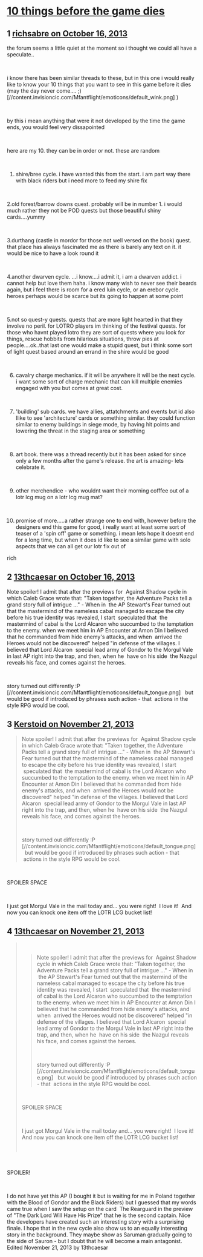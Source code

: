# [10 things before the game dies](https://community.fantasyflightgames.com/topic/92152-10-things-before-the-game-dies/)

## 1 [richsabre on October 16, 2013](https://community.fantasyflightgames.com/topic/92152-10-things-before-the-game-dies/?do=findComment&comment=889782)

the forum seems a little quiet at the moment so i thought we could all have a speculate..

 

i know there has been similar threads to these, but in this one i would really like to know your 10 things that you want to see in this game before it dies (may the day never come.... ;) [//content.invisioncic.com/Mfantflight/emoticons/default_wink.png] )

 

by this i mean anything that were it not developed by the time the game ends, you would feel very dissapointed

 

here are my 10. they can be in order or not. these are random

 

1. shire/bree cycle. i have wanted this from the start. i am part way there with black riders but i need more to feed my shire fix

 

2.old forest/barrow downs quest. probably will be in number 1. i would much rather they not be POD quests but those beautiful shiny cards....yummy

 

3.durthang (castle in mordor for those not well versed on the book) quest. that place has always fascinated me as there is barely any text on it. it would be nice to have a look round it

 

4.another dwarven cycle. ...i know....i admit it, i am a dwarven addict. i cannot help but love them haha. i know many wish to never see their beards again, but i feel there is room for a ered luin cycle, or an erebor cycle. heroes perhaps would be scarce but its going to happen at some point

 

5.not so quest-y quests. quests that are more light hearted in that they involve no peril. for LOTRO players im thinking of the festival quests. for those who havnt played lotro they are sort of quests where you look for things, rescue hobbits from hilarious situations, throw pies at people....ok..that last one would make a stupid quest, but i think some sort of light quest based around an errand in the shire would be good

 

6. cavalry charge mechanics. if it will be anywhere it will be the next cycle. i want some sort of charge mechanic that can kill multiple enemies engaged with you but comes at great cost.

 

7. 'building' sub cards. we have allies, attatchments and events but id also llike to see 'architecture' cards or something similar. they could function similar to enemy buildings in siege mode, by having hit points and lowering the threat in the staging area or something

 

8. art book. there was a thread recently but it has been asked for since only a few months after the game's release. the art is amazing- lets celebrate it.

 

9. other merchendice - who wouldnt want their morning cofffee out of a lotr lcg mug on a lotr lcg mug mat?

 

10. promise of more.....a rather strange one to end with, however before the designers end this game for good, i really want at least some sort of teaser of a 'spin off' game or something. i mean lets hope it doesnt end for a long time, but when it does id like to see a similar game with solo aspects that we can all get our lotr fix out of

rich

## 2 [13thcaesar on October 16, 2013](https://community.fantasyflightgames.com/topic/92152-10-things-before-the-game-dies/?do=findComment&comment=889916)

Note spoiler! I admit that after the previews for  Against Shadow cycle in which Caleb Grace wrote that: "Taken together, the Adventure Packs tell a grand story full of intrigue ..." - When in  the AP Stewart's Fear turned out that the mastermind of the nameless cabal managed to escape the city before his true identity was revealed, I start  speculated that  the mastermind of cabal is the Lord Alcaron who succumbed to the temptation to the enemy. when we meet him in AP Encounter at Amon Din I believed that he commanded from hide enemy's attacks, and when  arrived the Heroes would not be discovered" helped "in defense of the villages. I believed that Lord Alcaron  special lead army of Gondor to the Morgul Vale in last AP right into the trap, and then, when he  have on his side  the Nazgul reveals his face, and comes against the heroes.

 

story turned out differently :P [//content.invisioncic.com/Mfantflight/emoticons/default_tongue.png]   but would be good if introduced by phrases such action - that  actions in the style RPG would be cool.

## 3 [Kerstoid on November 21, 2013](https://community.fantasyflightgames.com/topic/92152-10-things-before-the-game-dies/?do=findComment&comment=913647)

> Note spoiler! I admit that after the previews for  Against Shadow cycle in which Caleb Grace wrote that: "Taken together, the Adventure Packs tell a grand story full of intrigue ..." - When in  the AP Stewart's Fear turned out that the mastermind of the nameless cabal managed to escape the city before his true identity was revealed, I start  speculated that  the mastermind of cabal is the Lord Alcaron who succumbed to the temptation to the enemy. when we meet him in AP Encounter at Amon Din I believed that he commanded from hide enemy's attacks, and when  arrived the Heroes would not be discovered" helped "in defense of the villages. I believed that Lord Alcaron  special lead army of Gondor to the Morgul Vale in last AP right into the trap, and then, when he  have on his side  the Nazgul reveals his face, and comes against the heroes.
> 
>  
> 
> story turned out differently :P [//content.invisioncic.com/Mfantflight/emoticons/default_tongue.png]   but would be good if introduced by phrases such action - that  actions in the style RPG would be cool.

 

SPOILER SPACE

 

I just got Morgul Vale in the mail today and... you were right!  I love it!  And now you can knock one item off the LOTR LCG bucket list!

## 4 [13thcaesar on November 21, 2013](https://community.fantasyflightgames.com/topic/92152-10-things-before-the-game-dies/?do=findComment&comment=913670)

>  
> 
> > Note spoiler! I admit that after the previews for  Against Shadow cycle in which Caleb Grace wrote that: "Taken together, the Adventure Packs tell a grand story full of intrigue ..." - When in  the AP Stewart's Fear turned out that the mastermind of the nameless cabal managed to escape the city before his true identity was revealed, I start  speculated that  the mastermind of cabal is the Lord Alcaron who succumbed to the temptation to the enemy. when we meet him in AP Encounter at Amon Din I believed that he commanded from hide enemy's attacks, and when  arrived the Heroes would not be discovered" helped "in defense of the villages. I believed that Lord Alcaron  special lead army of Gondor to the Morgul Vale in last AP right into the trap, and then, when he  have on his side  the Nazgul reveals his face, and comes against the heroes.
> > 
> >  
> > 
> > story turned out differently :P [//content.invisioncic.com/Mfantflight/emoticons/default_tongue.png]   but would be good if introduced by phrases such action - that  actions in the style RPG would be cool.
> 
>  
> 
> SPOILER SPACE
> 
>  
> 
> I just got Morgul Vale in the mail today and... you were right!  I love it!  And now you can knock one item off the LOTR LCG bucket list!
> 
>  

 

SPOILER!

 

I do not have yet this AP (I bought it but is waiting for me in Poland together with the Blood of Gondor and the Black Riders) but I guessed that my words came true when I saw the setup on the card  The Rearguard in the preview of "The Dark Lord Will Have His Prize" that he is the second captain.
Nice the developers have created such an interesting story with a surprising finale. I hope that in the new cycle also show us to an equally interesting story in the background.
They maybe show as Saruman gradually going to the side of Sauron - but I doubt that he will become a main antagonist.
Edited November 21, 2013 by 13thcaesar

